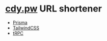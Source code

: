 # [cdy.pw](https://cdy.pw) URL shortener

- [Prisma](https://prisma.io)
- [TailwindCSS](https://tailwindcss.com)
- [tRPC](https://trpc.io) 